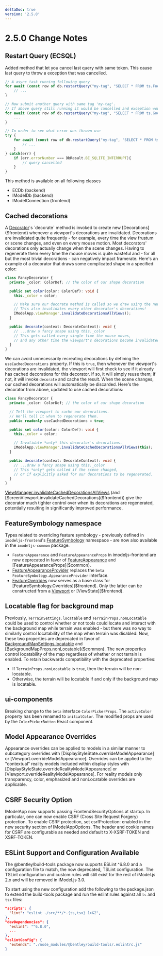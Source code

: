```yaml
---
deltaDoc: true
version: '2.5.0'
---
```

# 2.5.0 Change Notes

## Restart Query (ECSQL)

Added method that let you cancel last query with same token. This cause last query to throw a exception that was cancelled.

```ts
// A async task running following query
for await (const row of db.restartQuery("my-tag", "SELECT * FROM ts.Foo")) {
    // ...
}

// Now submit another query with same tag 'my-tag'.
// If above query still running it would be cancelled and exception would be thrown
for await (const row of db.restartQuery("my-tag", "SELECT * FROM ts.Goo")) {
    ...
}

// In order to see what error was thrown use
try {
    for await (const row of db.restartQuery("my-tag", "SELECT * FROM ts.Foo")) {
        // ...
    }
} catch(err) {
    if (err.errorNumber === DbResult.BE_SQLITE_INTERRUPT){
        // query cancelled
    }
}
```

This method is available on all following classes

- ECDb (backend)
- IModelDb (backend)
- IModelConnection (frontend)

## Cached decorations

A [Decorator]($frontend)'s `decorate` method is invoked to create new [Decorations]($frontend) whenever a viewport's decorations are invalidated. Decorations are invalidated quite frequently - for example, every time the view frustum or scene changes, and even on every mouse motion. Most decorators' decorations only actually change when the scene changes. Having to regenerate them every time the mouse moves is quite wasteful and - for all but the most trivial decorations - can negatively impact framerate. Here's an example of a decorator that draws some complicated shape in a specified color:

```ts
class FancyDecorator {
  private _color: ColorDef; // the color of our shape decoration

  public set color(color: ColorDef): void {
    this._color = color;

    // Make sure our decorate method is called so we draw using the new color.
    // This also invalidates every other decorator's decorations!
    IModelApp.viewManager.invalidateDecorationsAllViews();
  }

  public decorate(context: DecorateContext): void {
    // ...draw a fancy shape using this._color
    // This gets called every single time the mouse moves,
    // and any other time the viewport's decorations become invalidated!
  }
}
```

We can avoid unnecessarily recreating decorations by defining the `useCachedDecorations` property. If this is `true`, then whenever the viewport's decorations are invalidated, the viewport will first check to see if it already has cached decorations for this decorator. If so, it will simply reuse them; if not, it will invoke `decorate` and cache the result. When the scene changes, our cached decorations will automatically be discarded. Here's the decorator from above, updated to use cached decorations:

```ts
class FancyDecorator {
  private _color: ColorDef; // the color of our shape decoration

  // Tell the viewport to cache our decorations.
  // We'll tell it when to regenerate them.
  public readonly useCachedDecorations = true;

  public set color(color: ColorDef): void {
    this._color = color;

    // Invalidate *only* this decorator's decorations.
    IModelApp.viewManager.invalidateCachedDecorationsAllViews(this);
  }

  public decorate(context: DecorateContext): void {
    // ...draw a fancy shape using this._color
    // This *only* gets called if the scene changed,
    // or if explicitly asked for our decorations to be regenerated.
  }
}
```

[ViewManager.invalidateCachedDecorationsAllViews]($frontend) (and [ScreenViewport.invalidateCachedDecorations]($frontend)) give the decorator much tighter control over when its decorations are regenerated, potentially resulting in significantly improved performance.

## FeatureSymbology namespace

Types related to overriding feature symbology - previously defined in `imodeljs-frontend`'s [FeatureSymbology]($frontend) namespace - are now also available in the `imodeljs-common` package.

- `FeatureAppearance` and `FeatureAppearanceProps` in imodeljs-frontend are now deprecated in favor of [FeatureAppearance]($common) and [FeatureAppearanceProps]($common).
- [FeatureAppearanceProvider]($common) replaces the `beta` `FeatureSymbology.AppearanceProvider` interface.
- [FeatureOverrides]($common) now serves as a base class for [FeatureSymbology.Overrides]($frontend). Only the latter can be constructed from a [Viewport]($frontend) or [ViewState]($frontend).

## Locatable flag for background map

Previously, `TerrainSettings.locatable` and `TerrainProps.nonLocatable` could be used to control whether or not tools could locate and interact with the background map while terrain was enabled - but there was no way to similarly control locatability of the map when terrain was disabled. Now, these two properties are deprecated in favor of [BackgroundMapSettings.locatable]($common) and [BackgroundMapProps.nonLocatable]($common). The new properties control locatability of the map regardless of whether or not terrain is enabled. To retain backwards compatibility with the deprecated properties:

- If `TerrainProps.nonLocatable` is `true`, then the terrain will be non-locatable.
- Otherwise, the terrain will be locatable if and only if the background map is locatable.

## ui-components

Breaking change to the `beta` interface `ColorPickerProps`. The `activeColor` property has been renamed to `initialColor`. The modified props are used by the `ColorPickerButton` React component.

## Model Appearance Overrides

Appearance overrides can be applied to models in a similar manner to subcategory overrides with [DisplayStyleState.overrideModelAppearance] or [Viewport.overrideModelAppearance].  Overrides can be applied to the "contextual" reality models included within display styles with  [DisplayStyleState.overrideRealityModelAppearance] or [Viewport.overrideRealityModelAppearance].  For reality models only transparency, color, emphasized and nonLocatable overrides are applicable.

## CSRF Security Option

IModelApp now supports passing FrontendSecurityOptions at startup. In particular, one can now enable CSRF (Cross Site Request Forgery) protection. To enable CSRF protection, set csrfProtection: enabled in the new security section of IModelAppOptions. The header and cookie names for CSRF are configurable as needed and default to X-XSRF-TOKEN and XSRF-TOKEN.

## ESLint Support and Configuration Available

The @bentley/build-tools package now supports ESLint ^6.8.0 and a configuration file to match, the now deprecated, TSLint configuration. The TSLint configuration and custom rules will still exist for the rest of iModel.js 2.x and will be removed in iModel.js 3.0.

To start using the new configuration add the following to the package.json to extend the build-tools package and run the eslint rules against all `ts` and `tsx` files:

```json
"scripts": {
  "lint": "eslint ./src/**/*.{ts,tsx} 1>&2",
},
"devDependencies": {
  "eslint": "^6.8.0",
  ...
},
"eslintConfig": {
  "extends": "./node_modules/@bentley/build-tools/.eslintrc.js"
}
```

